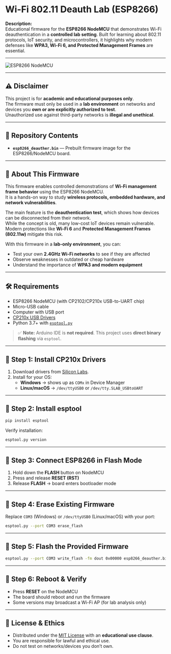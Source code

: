 # Wi-Fi 802.11 Deauth Lab (ESP8266)

**Description:**  
Educational firmware for the **ESP8266 NodeMCU** that demonstrates Wi-Fi deauthentication in a **controlled lab setting**. Built for learning about 802.11 protocols, IoT security, and microcontrollers, it highlights why modern defenses like **WPA3, Wi-Fi 6, and Protected Management Frames** are essential.

---

![ESP8266 NodeMCU](https://raw.githubusercontent.com/nodemcu/nodemcu-devkit-v1.0/master/doc/NodeMCU_DEVKIT_1.0.jpg)

---

## ⚠️ Disclaimer
This project is for **academic and educational purposes only**.  
The firmware must only be used in a **lab environment** on networks and devices you **own or are explicitly authorized to test**.  
Unauthorized use against third-party networks is **illegal and unethical**.  

---

## 📂 Repository Contents
- **`esp8266_deauther.bin`** — Prebuilt firmware image for the ESP8266/NodeMCU board.  

---

## 🧠 About This Firmware
This firmware enables controlled demonstrations of **Wi-Fi management frame behavior** using the ESP8266 NodeMCU.  
It is a hands-on way to study **wireless protocols, embedded hardware, and network vulnerabilities**.

The main feature is the **deauthentication test**, which shows how devices can be disconnected from their network.  
While the concept is old, many low-cost IoT devices remain vulnerable. Modern protections like **Wi-Fi 6** and **Protected Management Frames (802.11w)** mitigate this risk.

With this firmware in a **lab-only environment**, you can:
- Test your own **2.4GHz Wi-Fi networks** to see if they are affected  
- Observe weaknesses in outdated or cheap hardware  
- Understand the importance of **WPA3 and modern equipment**  

---

## 🛠 Requirements
- ESP8266 NodeMCU (with CP2102/CP210x USB-to-UART chip)  
- Micro-USB cable  
- Computer with USB port  
- [CP210x USB Drivers](https://www.silabs.com/developers/usb-to-uart-bridge-vcp-drivers)  
- Python 3.7+ with [`esptool.py`](https://github.com/espressif/esptool)  

> ✅ **Note:** Arduino IDE is **not required**. This project uses **direct binary flashing** via `esptool`.

---

## 🔹 Step 1: Install CP210x Drivers
1. Download drivers from [Silicon Labs](https://www.silabs.com/developers/usb-to-uart-bridge-vcp-drivers).  
2. Install for your OS:  
   - **Windows** → shows up as `COMx` in Device Manager  
   - **Linux/macOS** → `/dev/ttyUSB0` or `/dev/tty.SLAB_USBtoUART`  

---

## 🔹 Step 2: Install esptool
```bash
pip install esptool
```

Verify installation:
```bash
esptool.py version
```

---

## 🔹 Step 3: Connect ESP8266 in Flash Mode
1. Hold down the **FLASH** button on NodeMCU  
2. Press and release **RESET (RST)**  
3. Release **FLASH** → board enters bootloader mode  

---

## 🔹 Step 4: Erase Existing Firmware
Replace `COM3` (Windows) or `/dev/ttyUSB0` (Linux/macOS) with your port:

```bash
esptool.py --port COM3 erase_flash
```

---

## 🔹 Step 5: Flash the Provided Firmware
```bash
esptool.py --port COM3 write_flash -fm dout 0x00000 esp8266_deauther.bin
```

---

## 🔹 Step 6: Reboot & Verify
- Press **RESET** on the NodeMCU  
- The board should reboot and run the firmware  
- Some versions may broadcast a Wi-Fi AP (for lab analysis only)  

---

## 📜 License & Ethics
- Distributed under the [MIT License](LICENSE) with an **educational use clause**.  
- You are responsible for lawful and ethical use.  
- Do not test on networks/devices you don’t own.  
